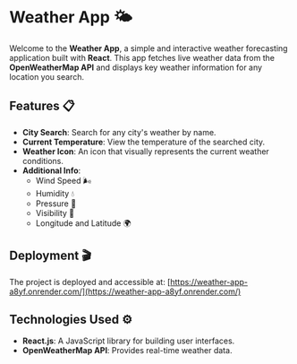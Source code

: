 # Weather App 🌤️

Welcome to the **Weather App**, a simple and interactive weather forecasting application built with **React**. This app fetches live weather data from the **OpenWeatherMap API** and displays key weather information for any location you search.

## Features 📋

- **City Search**: Search for any city's weather by name.
- **Current Temperature**: View the temperature of the searched city.
- **Weather Icon**: An icon that visually represents the current weather conditions.
- **Additional Info**:
  - Wind Speed 🌬️
  - Humidity 💧
  - Pressure 💨
  - Visibility 👀
  - Longitude and Latitude 🌍

## Deployment 🎬

The project is deployed and accessible at: [https://weather-app-a8yf.onrender.com/](https://weather-app-a8yf.onrender.com/)

## Technologies Used ⚙️

- **React.js**: A JavaScript library for building user interfaces.
- **OpenWeatherMap API**: Provides real-time weather data.

